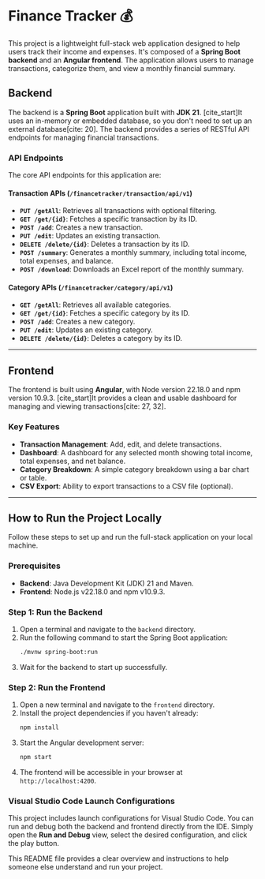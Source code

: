 # Finance Tracker 💰

This project is a lightweight full-stack web application designed to help users track their income and expenses. It's composed of a **Spring Boot backend** and an **Angular frontend**. The application allows users to manage transactions, categorize them, and view a monthly financial summary.

## Backend

The backend is a **Spring Boot** application built with **JDK 21**. [cite\_start]It uses an in-memory or embedded database, so you don't need to set up an external database[cite: 20]. The backend provides a series of RESTful API endpoints for managing financial transactions.

### API Endpoints

The core API endpoints for this application are:

#### Transaction APIs (`/financetracker/transaction/api/v1`)

  * **`PUT /getAll`**: Retrieves all transactions with optional filtering.
  * **`GET /get/{id}`**: Fetches a specific transaction by its ID.
  * **`POST /add`**: Creates a new transaction.
  * **`PUT /edit`**: Updates an existing transaction.
  * **`DELETE /delete/{id}`**: Deletes a transaction by its ID.
  * **`POST /summary`**: Generates a monthly summary, including total income, total expenses, and balance.
  * **`POST /download`**: Downloads an Excel report of the monthly summary.

#### Category APIs (`/financetracker/category/api/v1`)

  * **`GET /getAll`**: Retrieves all available categories.
  * **`GET /get/{id}`**: Fetches a specific category by its ID.
  * **`POST /add`**: Creates a new category.
  * **`PUT /edit`**: Updates an existing category.
  * **`DELETE /delete/{id}`**: Deletes a category by its ID.

-----

## Frontend

The frontend is built using **Angular**, with Node version 22.18.0 and npm version 10.9.3. [cite\_start]It provides a clean and usable dashboard for managing and viewing transactions[cite: 27, 32].

### Key Features

  * **Transaction Management**: Add, edit, and delete transactions.
  * **Dashboard**: A dashboard for any selected month showing total income, total expenses, and net balance.
  * **Category Breakdown**: A simple category breakdown using a bar chart or table.
  * **CSV Export**: Ability to export transactions to a CSV file (optional).

-----

## How to Run the Project Locally

Follow these steps to set up and run the full-stack application on your local machine.

### Prerequisites

  * **Backend**: Java Development Kit (JDK) 21 and Maven.
  * **Frontend**: Node.js v22.18.0 and npm v10.9.3.

### Step 1: Run the Backend

1.  Open a terminal and navigate to the `backend` directory.
2.  Run the following command to start the Spring Boot application:
    ```bash
    ./mvnw spring-boot:run
    ```
3.  Wait for the backend to start up successfully.

### Step 2: Run the Frontend

1.  Open a new terminal and navigate to the `frontend` directory.
2.  Install the project dependencies if you haven't already:
    ```bash
    npm install
    ```
3.  Start the Angular development server:
    ```bash
    npm start
    ```
4.  The frontend will be accessible in your browser at `http://localhost:4200`.

### Visual Studio Code Launch Configurations

This project includes launch configurations for Visual Studio Code. You can run and debug both the backend and frontend directly from the IDE. Simply open the **Run and Debug** view, select the desired configuration, and click the play button.

This README file provides a clear overview and instructions to help someone else understand and run your project.